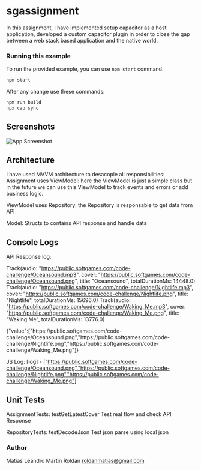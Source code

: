 # sgassignment

In this assignment, I have implemented setup capacitor as a host application, developed a custom capacitor plugin in order to close the gap between a web stack based application and the native world. 

### Running this example

To run the provided example, you can use `npm start` command.

```bash
npm start
```

After any change use these commands:

```bash
npm run build
npx cap sync
```

## Screenshots

![App Screenshot]([https://github.com/roldanmatias/sgassignment/screenshots/screenshot1.png](https://github.com/roldanmatias/sgassignment/blob/main/screenshots/screenshot1.png))

## Architecture

I have used MVVM architecture to desacople all responsibilities:
Assignment uses ViewModel: here the ViewModel is just a simple class but in the future we can use this ViewModel to track events and errors or add business logic.

ViewModel uses Repository: the Repository is responsable to get data from API

Model:
Structs to contains API response and handle data

## Console Logs

API Response log:

Track(audio: "https://public.softgames.com/code-challenge/Oceansound.mp3", cover: "https://public.softgames.com/code-challenge/Oceansound.png", title: "Oceansound", totalDurationMs: 14448.0)
Track(audio: "https://public.softgames.com/code-challenge/Nightlife.mp3", cover: "https://public.softgames.com/code-challenge/Nightlife.png", title: "Nightlife", totalDurationMs: 15696.0)
Track(audio: "https://public.softgames.com/code-challenge/Waking_Me.mp3", cover: "https://public.softgames.com/code-challenge/Waking_Me.png", title: "Waking Me", totalDurationMs: 13776.0)

{"value":["https:\/\/public.softgames.com\/code-challenge\/Oceansound.png","https:\/\/public.softgames.com\/code-challenge\/Nightlife.png","https:\/\/public.softgames.com\/code-challenge\/Waking_Me.png"]}

JS Log:
[log] - ["https://public.softgames.com/code-challenge/Oceansound.png","https://public.softgames.com/code-challenge/Nightlife.png","https://public.softgames.com/code-challenge/Waking_Me.png"]


## Unit Tests

AssignmentTests: testGetLatestCover
Test real flow and check API Response

RepositoryTests: testDecodeJson
Test json parse using local json


### Author

Matias Leandro Martin Roldan
roldanmatias@gmail.com

